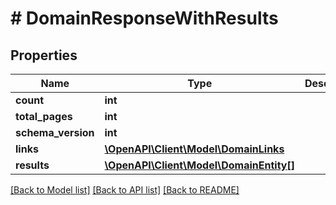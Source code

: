 # # DomainResponseWithResults

## Properties

Name | Type | Description | Notes
------------ | ------------- | ------------- | -------------
**count** | **int** |  |
**total_pages** | **int** |  |
**schema_version** | **int** |  |
**links** | [**\OpenAPI\Client\Model\DomainLinks**](DomainLinks.md) |  |
**results** | [**\OpenAPI\Client\Model\DomainEntity[]**](DomainEntity.md) |  |

[[Back to Model list]](../../README.md#models) [[Back to API list]](../../README.md#endpoints) [[Back to README]](../../README.md)
